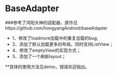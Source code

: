 # BaseAdapter

###参考了鸿阳大神的适配器，原作见https://github.com/hongyangAndroid/baseAdapter
* 1、修改了loadmore加载中的重复加载的bug;
* 2、添加了默认加载更多的布局，同时支持ListView；
* 4、修改了emptyView的实现方式；
* 5、添加了一个刷新layout；

**具体的使用方法见demo，错误欢迎指出。

